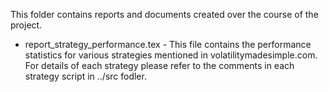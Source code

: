 This folder contains reports and documents created over the course of
the project.

* report_strategy_performance.tex -
This file contains the performance statistics for various strategies
mentioned in volatilitymadesimple.com. For details of each strategy
please refer to the comments in each strategy script in ../src fodler.
